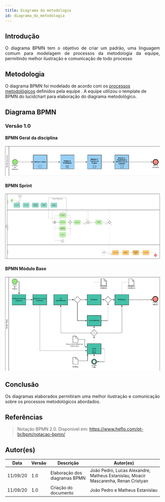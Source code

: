 ```yaml
---
title: Diagrama da metodologia
id: diagrama_da_metodologia
---
```



## Introdução

<p align = "justify">
O diagrama BPMN tem o objetivo de criar um padrão, uma linguagem comum para modelagem de processos da metodologia da equipe, permitindo melhor ilustração e comunicação de todo processo
</p>

## Metodologia

O diagrama BPMN foi modelado de acordo com os [processos metodológicos](./metodologia.md) definidos pela equipe . A equipe utilizou o template de BPMN do lucidchart para elaboração do diagrama metodológico.



## Diagrama BPMN


### Versão 1.0

#### BPMN Geral da disciplina

![Bpmn geral](../assets/Bpmn/bpmn_geral.png)

#### BPMN Sprint

![BPMN Sprint](../assets/Bpmn/bpmn_sprint.png)

#### BPMN Módulo Base

![BPMN Sprint](../assets/Bpmn/bpmn_base.png)


## Conclusão

<p align = "justify">
Os diagramas elaborados permitiram uma melhor ilustração e comunicação sobre os processos metodológicos abordados.
</p>

## Referências

> Notação BPMN 2.0. Disponivel em: https://www.heflo.com/pt-br/bpm/notacao-bpmn/

## Autor(es)

| Data | Versão | Descrição | Autor(es) |
| -- | -- | -- | -- |
| 11/09/20 | 1.0 | Elaboração dos diagramas BPMN | João Pedro, Lucas Alexandre, Matheus Estanislau, Moacir Mascarenha, Renan Cristyan| 
| 11/09/20 | 1.0 | Criação do documento | João Pedro e Matheus Estanislau | 